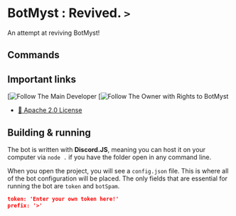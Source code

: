 # BotMyst : Revived. `>`

An attempt at reviving BotMyst!  

## Commands

## Important links

[![Follow The Main Developer](https://img.shields.io/github/followers/minidevz?label=Follow%20The%20Main%20Developers&style=social)
[![Follow The Owner with Rights to BotMyst](https://img.shields.io/github/followers/codemyst?label=Follow%20The%20Main%20Developers&style=social)

- [📝 Apache 2.0 License](https://github.com/YilianSource/brackeys-bot/blob/master/LICENSE)
## Building & running

The bot is written with **Discord.JS**, meaning you can host it on your computer via `node .` if you have the folder open in any command line.

When you open the project, you will see a `config.json` file. This is where all of the bot configuration will be placed. The only fields that are essential for running the bot are `token` and `botSpam`.

```config.json
token: 'Enter your own token here!'
prefix: '>'
```
